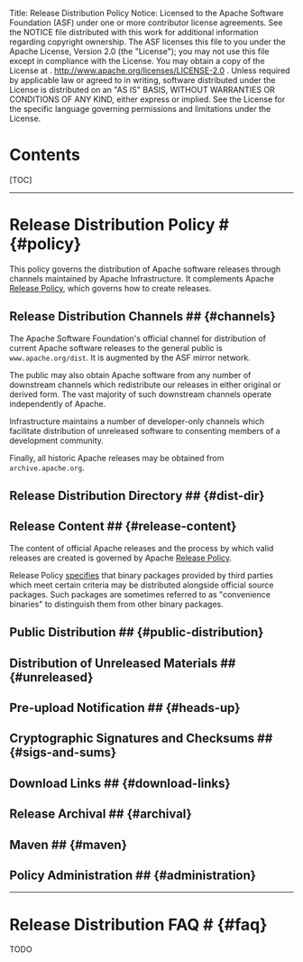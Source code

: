 Title: Release Distribution Policy
Notice:    Licensed to the Apache Software Foundation (ASF) under one
           or more contributor license agreements.  See the NOTICE file
           distributed with this work for additional information
           regarding copyright ownership.  The ASF licenses this file
           to you under the Apache License, Version 2.0 (the
           "License"); you may not use this file except in compliance
           with the License.  You may obtain a copy of the License at
           .
             http://www.apache.org/licenses/LICENSE-2.0
           .
           Unless required by applicable law or agreed to in writing,
           software distributed under the License is distributed on an
           "AS IS" BASIS, WITHOUT WARRANTIES OR CONDITIONS OF ANY
           KIND, either express or implied.  See the License for the
           specific language governing permissions and limitations
           under the License.

# Contents #

[TOC]

----------------

# Release Distribution Policy # {#policy}

This policy governs the distribution of Apache software releases
through channels maintained by Apache Infrastructure.  It complements Apache
[Release Policy](http://www.apache.org/dev/release), which governs how to
create releases.

## Release Distribution Channels ## {#channels}

The Apache Software Foundation's official channel for distribution of current
Apache software releases to the general public is `www.apache.org/dist`.  It
is augmented by the ASF mirror network.

The public may also obtain Apache software from any number of downstream
channels which redistribute our releases in either original or derived form.
The vast majority of such downstream channels operate independently of Apache.

Infrastructure maintains a number of developer-only channels which facilitate
distribution of unreleased software to consenting members of a development
community.

Finally, all historic Apache releases may be obtained from
`archive.apache.org`.

## Release Distribution Directory ## {#dist-dir}

## Release Content ## {#release-content}

The content of official Apache releases and the process by which valid
releases are created is governed by Apache [Release
Policy](http://www.apache.org/dev/release).

Release Policy [specifies](http://www.apache.org/dev/release#what) that binary
packages provided by third parties which meet certain criteria may be
distributed alongside official source packages.  Such packages are sometimes
referred to as "convenience binaries" to distinguish them from other binary
packages.

## Public Distribution ## {#public-distribution}

## Distribution of Unreleased Materials ## {#unreleased}

## Pre-upload Notification ## {#heads-up}

## Cryptographic Signatures and Checksums ## {#sigs-and-sums}

## Download Links ## {#download-links}

## Release Archival ## {#archival}

## Maven ## {#maven}

## Policy Administration ## {#administration}

----------------

# Release Distribution FAQ # {#faq}

TODO
